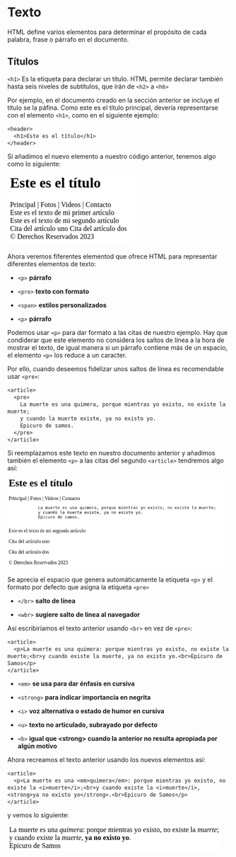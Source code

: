 # Texto

HTML define varios elementos para determinar el propósito de cada palabra, frase o párrafo en el documento.

## Títulos

`<h1>` Es la etiqueta para declarar un título. HTML permite declarar también hasta seis niveles de subtítulos, que irán de `<h2>` a `<h6>`

Por ejemplo, en el documento creado en la sección anterior se incluye el título se la páfina. Como este es el título principal, devería representarse con el elemento `<h1>`, como en el siguiente ejemplo:

```
<header>
  <h1>Este es el título</h1>
</header>
```
Si añadimos el nuevo elemento a nuestro código anterior, tenemos algo como lo siguiente:

![](header.png)

Ahora veremos fiferentes elementod que ofrece HTML para representar diferentes elementos de texto:

- `<p>` **párrafo**

- `<pre>` **texto con formato**

- `<span>` **estilos personalizados**

- `<p>` **párrafo**

Podemos usar `<p>` para dar formato a las citas de nuestro ejemplo.
Hay que condiderar que este elemento no considera los saltos de línea a la hora de mostrar el texto, de igual manera si un párrafo contiene más de un espacio, el elemento `<p>` los reduce a un caracter.

Por ello, cuando deseemos fidelizar unos saltos de línea es recomendable usar `<pre>`:

```
<article>
  <pre>
    La muerte es una quimera, porque mientras yo existo, no existe la muerte;
    y cuando la muerte existe, ya no existo yo.
    Epicuro de samos.  
  </pre>
</article>
```
Si reemplazamos este texto en nuestro documento anterior y añadimos también el elemento `<p>` a las citas del segundo `<article>` tendremos algo así:

![](texto.png)

Se aprecia el espacio que genera automáticamente la etiqueta `<p>` y el formato por defecto que asigna la etiqueta `<pre>`

- `</br>` **salto de línea**

- `<wbr>` **sugiere salto de linea al navegador**

Así escribiríamos el texto anterior usando `<br>` en vez de `<pre>`:

```
<article>
  <p>La muerte es una quimera: porque mientras yo existo, no existe la muerte;<br>y cuando existe la muerte, ya no existo yo.<br>Epicuro de Samos</p>
</article>
```
- `<em>` **se usa para dar énfasis en cursiva**

- `<strong>` **para indicar importancia en negrita**

- `<i>` **voz alternativa o estado de humor en cursiva**

- `<u>` **texto no articulado, subrayado por defecto**

- `<b>` **igual que \<strong> cuando la anterior no resulta apropiada por algún motivo**

Ahora recreamos el texto anterior usando los nuevos elementos asi:

```
<article>
  <p>La muerte es una <em>quimera</em>: porque mientras yo existo, no existe la <i>muerte</i>;<br>y cuando existe la <i>muerte</i>, <strong>ya no existo yo</strong>.<br>Epicuro de Samos</p>
</article>
```
y vemos lo siguiente:

![](texto2.png)
